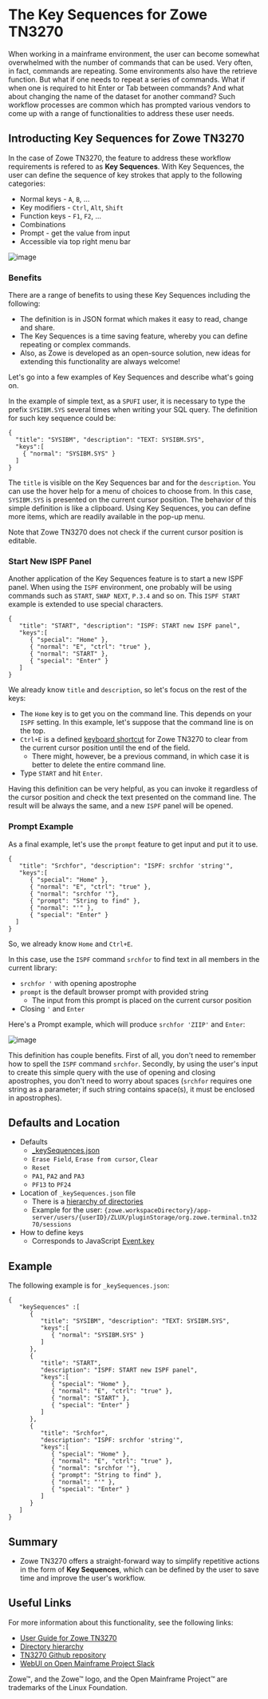 # The Key Sequences for Zowe TN3270

When working in a mainframe environment, the user can become somewhat overwhelmed with the number of commands that can be used. Very often, in fact, commands are repeating. Some environments also have the retrieve function. But what if one needs to repeat a series of commands. What if when one is required to hit Enter or Tab between commands? And what about changing the name of the dataset for another command? Such workflow processes are common which has prompted various vendors to come up with a range of functionalities to address these user needs.

## Introducting Key Sequences for Zowe TN3270

In the case of Zowe TN3270, the feature to address these workflow requirements is refered to as **Key Sequences**. With Key Sequences, the user can define the sequence of key strokes that apply to the following categories:

* Normal keys - `A`, `B`, ...
* Key modifiers - `Ctrl`, `Alt`, `Shift`
* Function keys - `F1`, `F2`, ...
* Combinations
* Prompt - get the value from input
* Accessible via top right menu bar

![image](https://github.com/Martin-Zeithaml/TN3270-Keys/assets/66114686/9abb1db1-d151-40d0-bb89-f405f8d9dd32)

### Benefits
There are a range of benefits to using these Key Sequences including the following:
* The definition is in JSON format which makes it easy to read, change and share. 
* The Key Sequences is a time saving feature, whereby you can define repeating or complex commands.
* Also, as Zowe is developed as an open-source solution, new ideas for extending this functionality are always welcome!

Let's go into a few examples of Key Sequences and describe what's going on.

In the example of simple text, as a `SPUFI` user, it is necessary to type the prefix `SYSIBM.SYS` several times when writing your SQL query. The definition for such key sequence could be:
```
{
  "title": "SYSIBM", "description": "TEXT: SYSIBM.SYS",
  "keys":[
    { "normal": "SYSIBM.SYS" }
  ]
}
```
The `title` is visible on the Key Sequences bar and for the `description`. You can use the hover help for a menu of choices to choose from. In this case, `SYSIBM.SYS` is presented on the current cursor position. The behavior of this simple definition is like a clipboard. Using Key Sequences, you can define more items, which are readily available in the pop-up menu. 

Note that Zowe TN3270 does not check if the current cursor position is editable.

### Start New ISPF Panel

Another application of the Key Sequences feature is to start a new ISPF panel. When using the `ISPF` environment, one probably will be using commands such as `START`, `SWAP NEXT`, `P.3.4` and so on. This `ISPF START` example is extended to use special characters. 

```
{
   "title": "START", "description": "ISPF: START new ISPF panel",
   "keys":[
      { "special": "Home" },
      { "normal": "E", "ctrl": "true" },
      { "normal": "START" },
      { "special": "Enter" }
   ]
}
```
We already know `title` and `description`, so let's focus on the rest of the keys:
* The `Home` key is to get you on the command line.
 This depends on your `ISPF` setting. In this example, let's suppose that the command line is on the top. <!-- What does "command line is on the top" mean? Is this a useful piece of information? -->
* `Ctrl+E` is a defined [keyboard shortcut](https://docs.zowe.org/stable/user-guide/mvd-3270/#keyboard-shortcuts) for Zowe TN3270 to clear from the current cursor position until the end of the field.
  * There might, however, be a previous command, in which case it is better to delete the entire command line. <!-- Describe how this is done. --> 
* Type `START` and hit `Enter`.

Having this definition <!-- What do you specifically mean by "definition"? --> can be very helpful, as you can invoke it regardless of the cursor position and check the text presented on the command line. The result will be always the same, and a new `ISPF` panel will be opened. 

### Prompt Example
As a final example, let's use the `prompt` feature to get input and put it to use.
```
{
   "title": "Srchfor", "description": "ISPF: srchfor 'string'",
   "keys":[
      { "special": "Home" },
      { "normal": "E", "ctrl": "true" },
      { "normal": "srchfor '"},
      { "prompt": "String to find" },
      { "normal": "'" },
      { "special": "Enter" }
  ]
}
```
So, we already know `Home` and `Ctrl+E`.

In this case, use the `ISPF` command `srchfor` to find text in all members in the current library:
* `srchfor '` with opening apostrophe
* `prompt` is the default browser prompt with provided string
  * The input from this prompt is placed on the current cursor position
* Closing `'` and `Enter`

Here's a Prompt example, which will produce `srchfor 'ZIIP'` and `Enter`:

![image](https://github.com/Martin-Zeithaml/TN3270-Keys/assets/66114686/d732aeb7-c12b-4eed-a7cf-e4d46d12d97d)

This definition has couple benefits. First of all, you don't need to remember how to spell the `ISPF` command `srchfor`. Secondly, by using the user's input to create this simple query with the use of opening and closing apostrophes, you don't need to worry about spaces (`srchfor` requires one string as a parameter; if such string contains space(s), it must be enclosed in apostrophes).

## Defaults and Location

* Defaults
  * [_keySequences.json](https://github.com/zowe/tn3270-ng2/blob/v2.x/staging/config/storageDefaults/sessions/_keySequences.json)
  * `Erase Field`, `Erase from cursor`, `Clear`
  * `Reset`
  * `PA1`, `PA2` and `PA3` 
  * `PF13` to `PF24`
* Location of `_keySequences.json` file
  * There is a [hierarchy of directories](https://docs.zowe.org/stable/user-guide/mvd-configuration/#configuration-directories)
  * Example for the user: `{zowe.workspaceDirectory}/app-server/users/{userID}/ZLUX/pluginStorage/org.zowe.terminal.tn3270/sessions`
* How to define keys
  * Corresponds to JavaScript [Event.key](https://www.toptal.com/developers/keycode)

## Example
The following example is for `_keySequences.json`:
```
{
   "keySequences" :[
      {
         "title": "SYSIBM", "description": "TEXT: SYSIBM.SYS",
         "keys":[
            { "normal": "SYSIBM.SYS" }
         ]
      },
      {
         "title": "START",
         "description": "ISPF: START new ISPF panel",
         "keys":[
            { "special": "Home" },
            { "normal": "E", "ctrl": "true" },
            { "normal": "START" },
            { "special": "Enter" }
         ]
      },
      {
         "title": "Srchfor",
         "description": "ISPF: srchfor 'string'",
         "keys":[
            { "special": "Home" },
            { "normal": "E", "ctrl": "true" },
            { "normal": "srchfor '"},
            { "prompt": "String to find" },
            { "normal": "'" },
            { "special": "Enter" }
         ]
      }
   ]
}
```
## Summary

* Zowe TN3270 offers a straight-forward way to simplify repetitive actions in the form of **Key Sequences**, which can be defined by the user to save time and improve the user's workflow. 

## Useful Links

For more information about this functionality, see the following links:

* [User Guide for Zowe TN3270](https://docs.zowe.org/stable/user-guide/mvd-3270/)
* [Directory hierarchy](https://docs.zowe.org/stable/user-guide/mvd-configuration/#configuration-directories)
* [TN3270 Github repository](https://github.com/zowe/tn3270-ng2/)
* [WebUI on Open Mainframe Project Slack](https://openmainframeproject.slack.com/archives/GGGJPMS4W)

Zowe™, and the Zowe™ logo, and the Open Mainframe Project™ are trademarks of the Linux Foundation.
